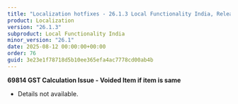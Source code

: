 ```yaml
---
title: "Localization hotfixes - 26.1.3 Local Functionality India, Release date August 12, 2025 - Hotfixes"
product: Localization
version: "26.1.3"
subproduct: Local Functionality India
minor_version: "26.1"
date: 2025-08-12 00:00:00+00:00
order: 76
guid: 3e23e1f78718d5b10ee365efa4ac7778cd00ab4b
---
```


<strong>69814 GST Calculation Issue - Voided Item if item is same</strong>
<ul><li>Details not available.</li></ul>
